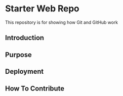 # Starter Web Repo

This repository is for showing how Git and GitHub work

## Introduction 

## Purpose

## Deployment

## How To Contribute
